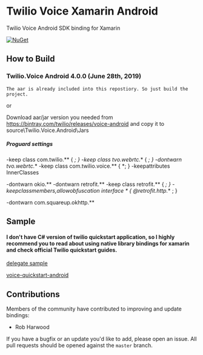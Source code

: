 # Twilio Voice Xamarin Android

Twilio Voice Android SDK binding for Xamarin

[![NuGet][nuget-img]][nuget-link]

[nuget-img]: https://img.shields.io/badge/nuget-4.0.0-blue.svg
[nuget-link]: https://www.nuget.org/packages/Twilio.Voice.Android.XamarinBinding

## How to Build

### Twilio.Voice Android 4.0.0 (June 28th, 2019)
```
The aar is already included into this repostiory. So just build the project.    
```    
or    

Download aar/jar version you needed from https://bintray.com/twilio/releases/voice-android and copy it to source\Twilio.Voice.Android\Jars    


##### Proguard settings

-keep class com.twilio.** { *; }
-keep class tvo.webrtc.** { *; }
-dontwarn tvo.webrtc.**
-keep class com.twilio.voice.** { *; }
-keepattributes InnerClasses

-dontwarn okio.**
-dontwarn retrofit.**
-keep class retrofit.** { *; }
-keepclassmembers,allowobfuscation interface * {
@retrofit.http.** <methods>;
}

-dontwarn com.squareup.okhttp.**

## Sample

####  I don't have C# version of twilio quickstart application, so I highly recommend you to read about using native library bindings for xamarin and check official Twilio quickstart guides.

[delegate sample](sample)

[voice-quickstart-android](https://github.com/twilio/voice-quickstart-android)

## Contributions

Members of the community have contributed to improving and update bindings:

- Rob Harwood

If you have a bugfix or an update you'd like to add, please open an issue. 
All pull requests should be opened against the `master` branch.
